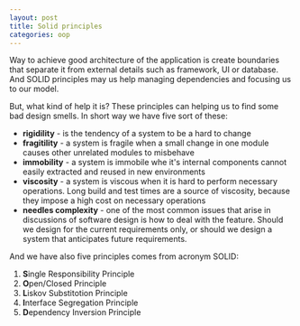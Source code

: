 ```yaml
---
layout: post
title: Solid principles
categories: oop
---
```


Way to achieve good architecture of the application is create boundaries that separate it from external details such as framework, UI or database. And SOLID principles may us help managing dependencies and focusing us to our model.

But, what kind of help it is? These principles can helping us to find some bad design smells. In short way we have five sort of these:

* **rigidility** - is the tendency of a system to be a hard to change
* **fragitility** - a system is fragile when a small change in one module causes other unrelated modules to misbehave
* **immobility** - a system is immobile whe it's internal components cannot easily extracted and reused in new environments
* **viscosity** - a system is viscous when it is hard to perform necessary operations. Long build and test times are a source of viscosity, because they impose a high cost on necessary operations
* **needles complexity** - one of the most common issues that arise in discussions of software design is how to deal with the feature. Should we design for the current requirements only, or should we design a system that anticipates future requirements.

And we have also five principles comes from acronym SOLID:

1. **S**ingle Responsibility Principle
2. **O**pen/Closed Principle
3. **L**iskov Substitotion Principle
4. **I**nterface Segregation Principle
5. **D**ependency Inversion Principle 

